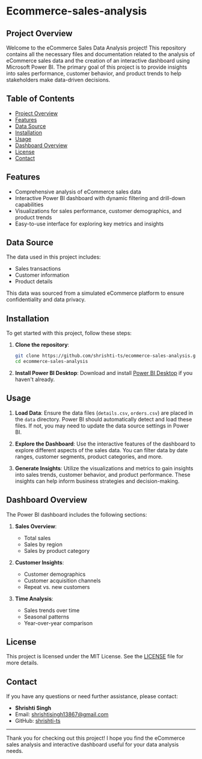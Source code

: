 # Ecommerce-sales-analysis
## Project Overview

Welcome to the eCommerce Sales Data Analysis project! This repository contains all the necessary files and documentation related to the analysis of eCommerce sales data and the creation of an interactive dashboard using Microsoft Power BI. The primary goal of this project is to provide insights into sales performance, customer behavior, and product trends to help stakeholders make data-driven decisions.

## Table of Contents

- [Project Overview](#project-overview)
- [Features](#features)
- [Data Source](#data-source)
- [Installation](#installation)
- [Usage](#usage)
- [Dashboard Overview](#dashboard-overview)
- [License](#license)
- [Contact](#contact)

## Features

- Comprehensive analysis of eCommerce sales data
- Interactive Power BI dashboard with dynamic filtering and drill-down capabilities
- Visualizations for sales performance, customer demographics, and product trends
- Easy-to-use interface for exploring key metrics and insights

## Data Source

The data used in this project includes:

- Sales transactions
- Customer information
- Product details

This data was sourced from a simulated eCommerce platform to ensure confidentiality and data privacy.

## Installation

To get started with this project, follow these steps:

1. **Clone the repository**:
    ```bash
    git clone https://github.com/shrishti-ts/ecommerce-sales-analysis.git
    cd ecommerce-sales-analysis
    ```

2. **Install Power BI Desktop**:
   Download and install [Power BI Desktop](https://powerbi.microsoft.com/desktop/) if you haven't already.

## Usage

1. **Load Data**:
   Ensure the data files (`details.csv`, `orders.csv`) are placed in the `data` directory. Power BI should automatically detect and load these files. If not, you may need to update the data source settings in Power BI.

2. **Explore the Dashboard**:
   Use the interactive features of the dashboard to explore different aspects of the sales data. You can filter data by date ranges, customer segments, product categories, and more.

3. **Generate Insights**:
   Utilize the visualizations and metrics to gain insights into sales trends, customer behavior, and product performance. These insights can help inform business strategies and decision-making.

## Dashboard Overview

The Power BI dashboard includes the following sections:

1. **Sales Overview**:
   - Total sales
   - Sales by region
   - Sales by product category

2. **Customer Insights**:
   - Customer demographics
   - Customer acquisition channels
   - Repeat vs. new customers

3. **Time Analysis**:
   - Sales trends over time
   - Seasonal patterns
   - Year-over-year comparison

## License

This project is licensed under the MIT License. See the [LICENSE](LICENSE) file for more details.

## Contact

If you have any questions or need further assistance, please contact:

- **Shrishti Singh**
- Email: [shrishtisingh13867@gmail.com](mailto:shrishtisingh13867@gmail.com)
- GitHub: [shrishti-ts](https://github.com/shrishti-ts)

---

Thank you for checking out this project! I hope you find the eCommerce sales analysis and interactive dashboard useful for your data analysis needs.
